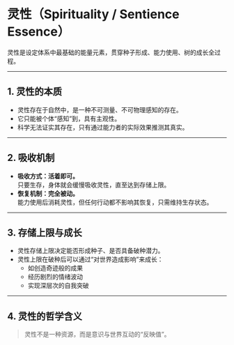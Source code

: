# 灵性（Spirituality / Sentience Essence）

灵性是设定体系中最基础的能量元素，贯穿种子形成、能力使用、树的成长全过程。

---

## 1. 灵性的本质

- 灵性存在于自然中，是一种不可测量、不可物理感知的存在。
- 它只能被个体“感知”到，具有主观性。
- 科学无法证实其存在，只有通过能力者的实际效果推测其真实。

---

## 2. 吸收机制

- **吸收方式：活着即可。**  
  只要生存，身体就会缓慢吸收灵性，直至达到存储上限。
- **恢复机制：完全被动。**  
  能力使用后消耗灵性，但任何行动都不影响其恢复，只需维持生存状态。

---

## 3. 存储上限与成长

- 灵性存储上限决定能否形成种子、是否具备破种潜力。
- 灵性上限在破种后可以通过“对世界造成影响”来成长：
  - 如创造奇迹般的成果
  - 经历剧烈的情绪波动
  - 实现深层次的自我突破

---

## 4. 灵性的哲学含义

> 灵性不是一种资源，而是意识与世界互动的“反映值”。